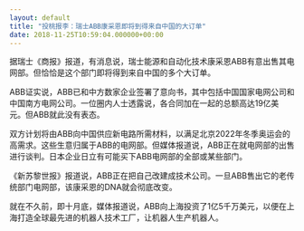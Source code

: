 ```yaml
---
layout: default
title: "投桃报李：瑞士ABB康采恩即将到得来自中国的大订单"
date: 2018-11-25T10:59:04.000000+00:00
---
```


据瑞士《商报》报道，有消息说，瑞士能源和自动化技术康采恩ABB有意出售其电网部。但恰恰是这个部门即将得到来自中国的多个大订单。

ABB证实说，ABB已和中方数家企业签署了意向书，其中包括中国国家电网公司和中国南方电网公司。一位圈内人士透露说，各合同加在一起的总额高达19亿美元。但ABB就此没有表态。

双方计划将由ABB向中国供应新电路所需材料，以满足北京2022年冬季奥运会的高需求。这些生意归属于ABB的电网部。但媒体报道说，ABB正在就电网部的出售进行谈判。日本企业日立有可能买下ABB电网部的全部或某些部门。

《新苏黎世报》报道说，ABB正在把自己改建成技术公司。一旦ABB售出它的老传统部门电网部，该康采恩的DNA就会彻底改变。

就在不久前，即十月底，媒体报道说，ABB向上海投资了1亿5千万美元，以便在上海打造全球最先进的机器人技术工厂，让机器人生产机器人。

